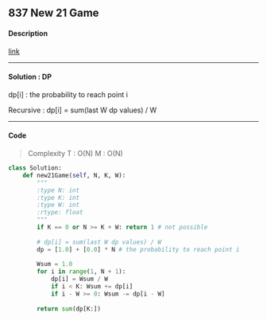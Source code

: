 ## 837 New 21 Game

#### Description

[link](https://leetcode.com/problems/new-21-game/description/)

---

#### Solution : DP

dp[i] : the probability to reach point i

Recursive : dp[i] = sum(last W dp values) / W

---

#### Code

> Complexity  T : O(N)   M : O(N)

```python
class Solution:
    def new21Game(self, N, K, W):
        """
        :type N: int
        :type K: int
        :type W: int
        :rtype: float
        """
        if K == 0 or N >= K + W: return 1 # not possible
        
        # dp[i] = sum(last W dp values) / W
        dp = [1.0] + [0.0] * N # the probability to reach point i
        
        Wsum = 1.0
        for i in range(1, N + 1):
            dp[i] = Wsum / W
            if i < K: Wsum += dp[i]
            if i - W >= 0: Wsum -= dp[i - W]
                
        return sum(dp[K:])
```
